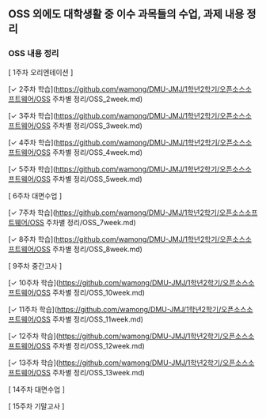 ## OSS 외에도 대학생활 중 이수 과목들의 수업, 과제 내용 정리

### OSS 내용 정리

[ 1주차 오리엔테이션 ]

[✓ 2주차 학습](https://github.com/wamong/DMU-JMJ/1학년2학기/오픈소스소프트웨어/OSS 주차별 정리/OSS_2week.md)

[✓ 3주차 학습](https://github.com/wamong/DMU-JMJ/1학년2학기/오픈소스소프트웨어/OSS 주차별 정리/OSS_3week.md)

[✓ 4주차 학습](https://github.com/wamong/DMU-JMJ/1학년2학기/오픈소스소프트웨어/OSS 주차별 정리/OSS_4week.md)

[✓ 5주차 학습](https://github.com/wamong/DMU-JMJ/1학년2학기/오픈소스소프트웨어/OSS 주차별 정리/OSS_5week.md)

[ 6주차 대면수업 ]

[✓ 7주차 학습](https://github.com/wamong/DMU-JMJ/1학년2학기/오픈소스소프트웨어/OSS 주차별 정리/OSS_7week.md)

[✓ 8주차 학습](https://github.com/wamong/DMU-JMJ/1학년2학기/오픈소스소프트웨어/OSS 주차별 정리/OSS_8week.md)

[ 9주차 중간고사 ]

[✓ 10주차 학습](https://github.com/wamong/DMU-JMJ/1학년2학기/오픈소스소프트웨어/OSS 주차별 정리/OSS_10week.md)

[✓ 11주차 학습](https://github.com/wamong/DMU-JMJ/1학년2학기/오픈소스소프트웨어/OSS 주차별 정리/OSS_11week.md)

[✓ 12주차 학습](https://github.com/wamong/DMU-JMJ/1학년2학기/오픈소스소프트웨어/OSS 주차별 정리/OSS_12week.md)

[✓ 13주차 학습](https://github.com/wamong/DMU-JMJ/1학년2학기/오픈소스소프트웨어/OSS 주차별 정리/OSS_13week.md)

[ 14주차 대면수업 ]

[ 15주차 기말고사 ]

